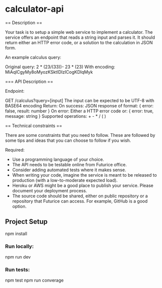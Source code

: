 # calculator-api
== Description ==

Your task is to setup a simple web service to implement a calculator. The service offers an endpoint that reads a string input and parses it. It should return either an HTTP error code, or a solution to the calculation in JSON form.

An example calculus query:

Original query: 2 * (23/(33))- 23 * (23)
With encoding: MiAqICgyMy8oMyozKSktIDIzICogKDIqMyk

=== API Description ==

Endpoint:

GET /calculus?query=[input]
The input can be expected to be UTF-8 with BASE64 encoding
Return:
On success: JSON response of format: { error: false, result: number }
On error: Either a HTTP error code or: { error: true, message: string }
Supported operations: + - * / ( )

== Technical constraints ==

There are some constraints that you need to follow. These are followed by some tips and ideas that you can choose to follow if you wish.

Required:

- Use a programming language of your choice.
- The API needs to be testable online from Futurice office.
- Consider adding automated tests where it makes sense.
- When writing your code, imagine the service is meant to be released to production (with a low-to-moderate expected load).
- Heroku or AWS might be a good place to publish your service. Please document your deployment process. 
- The source code should be shared, either on public repository or a repository that Futurice can access. For example, GitHub is a good option.

## Project Setup 

npm install

### Run locally:
npm run dev

### Run tests:
npm test
npm run converage
